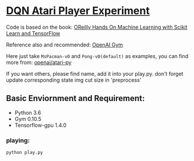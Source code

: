 # [DQN Atari Player Experiment](https://arxiv.org/abs/1312.5602)

Code is based on the book:
[OReilly Hands On Machine Learning with Scikit Learn and TensorFlow](http://shop.oreilly.com/product/0636920052289.do)

Reference also and recommended:
 [OpenAI Gym](http://gym.openai.com/docs/) 
 
Here just take `MsPacman-v0` and `Pong-v0(default)` as examples, you can find more from:
 [openai/atari-py](https://github.com/openai/atari-py) 

If you want others, please find name, add it into your play.py. 
don't forget update corresponding state img cut size in 'preprocess'

## Basic Enviornment and Requirement:
- Python 3.6
- Gym  0.10.5
- Tensorflow-gpu 1.4.0

### playing:
```
python play.py 
```
